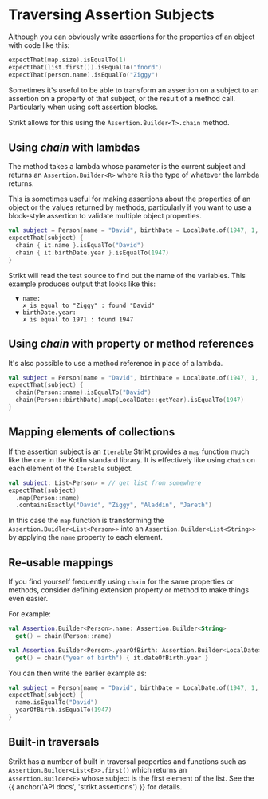 ---
---

# Traversing Assertion Subjects

Although you can obviously write assertions for the properties of an object with code like this:

```kotlin
expectThat(map.size).isEqualTo(1)
expectThat(list.first()).isEqualTo("fnord")
expectThat(person.name).isEqualTo("Ziggy")
```

Sometimes it's useful to be able to transform an assertion on a subject to an assertion on a property of that subject, or the result of a method call.
Particularly when using soft assertion blocks.

Strikt allows for this using the `Assertion.Builder<T>.chain` method.  

## Using _chain_ with lambdas

The method takes a lambda whose parameter is the current subject and returns an `Assertion.Builder<R>` where `R` is the type of whatever the lambda returns.

This is sometimes useful for making assertions about the properties of an object or the values returned by methods, particularly if you want to use a block-style assertion to validate multiple object properties.

```kotlin
val subject = Person(name = "David", birthDate = LocalDate.of(1947, 1, 8))
expectThat(subject) {
  chain { it.name }.isEqualTo("David")
  chain { it.birthDate.year }.isEqualTo(1947)
}
```

Strikt will read the test source to find out the name of the variables.
This example produces output that looks like this:
```
  ▼ name:
    ✗ is equal to "Ziggy" : found "David"
  ▼ birthDate.year:
    ✗ is equal to 1971 : found 1947
```

## Using _chain_ with property or method references

It's also possible to use a method reference in place of a lambda. 

```kotlin
val subject = Person(name = "David", birthDate = LocalDate.of(1947, 1, 8))
expectThat(subject) {
  chain(Person::name).isEqualTo("David")
  chain(Person::birthDate).map(LocalDate::getYear).isEqualTo(1947)
}
```

## Mapping elements of collections

If the assertion subject is an `Iterable` Strikt provides a `map` function much like the one in the Kotlin standard library.
It is effectively like using `chain` on each element of the `Iterable` subject.

```kotlin
val subject: List<Person> = // get list from somewhere
expectThat(subject)
  .map(Person::name)
  .containsExactly("David", "Ziggy", "Aladdin", "Jareth")
```

In this case the `map` function is transforming the `Assertion.Buidler<List<Person>>` into an `Assertion.Builder<List<String>>` by applying the `name` property to each element.

## Re-usable mappings

If you find yourself frequently using `chain` for the same properties or methods, consider defining extension property or method to make things even easier.

For example:

```kotlin
val Assertion.Builder<Person>.name: Assertion.Builder<String>
  get() = chain(Person::name)

val Assertion.Builder<Person>.yearOfBirth: Assertion.Builder<LocalDate>
  get() = chain("year of birth") { it.dateOfBirth.year }
```

You can then write the earlier example as:

```kotlin
val subject = Person(name = "David", birthDate = LocalDate.of(1947, 1, 8))
expectThat(subject) {
  name.isEqualTo("David")
  yearOfBirth.isEqualTo(1947)
}
```

## Built-in traversals

Strikt has a number of built in traversal properties and functions such as `Assertion.Builder<List<E>>.first()` which returns an `Assertion.Builder<E>` whose subject is the first element of the list.
See the {{ anchor('API docs', 'strikt.assertions') }} for details.
